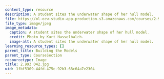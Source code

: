 ```yaml
---
content_type: resource
description: A student sites the underwater shape of her hull model.
file: https://ol-ocw-studio-app-production.s3.amazonaws.com/courses/2-993-special-topics-in-mechanical-engineering-the-art-and-science-of-boat-design-january-iap-2007/1fbf530944fd475e92b368c64a7e2304_2993042.jpg
file_type: image/jpeg
image_metadata:
  caption: A student sites the underwater shape of her hull model.
  credit: Photo by Kurt Hasselbalch.
  image-alt: A student sites the underwater shape of her hull model.
learning_resource_types: []
parent_title: Building the Models
parent_type: CourseSection
resourcetype: Image
title: 2.993 042.jpg
uid: 1fbf5309-44fd-475e-92b3-68c64a7e2304
---
```

